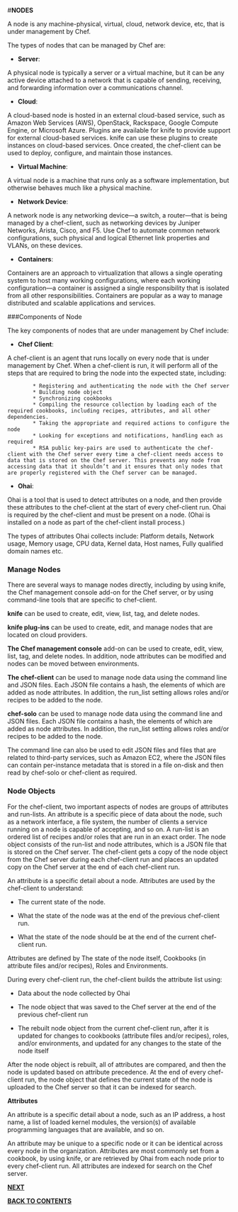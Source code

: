 #**NODES**

A node is any machine-physical, virtual, cloud, network device, etc, that is under management by Chef.

The types of nodes that can be managed by Chef are:

- **Server**:

A physical node is typically a server or a virtual machine, but it can be any active device attached to a network that is capable of sending, receiving, and forwarding information over a communications channel.

- **Cloud**:
 
A cloud-based node is hosted in an external cloud-based service, such as Amazon Web Services (AWS), OpenStack, Rackspace, Google Compute Engine, or Microsoft Azure. Plugins are available for knife to provide support for external cloud-based services. knife can use these plugins to create instances on cloud-based services. Once created, the chef-client can be used to deploy, configure, and maintain those instances.

- **Virtual Machine**:

A virtual node is a machine that runs only as a software implementation, but otherwise behaves much like a physical machine.

- **Network Device**:

A network node is any networking device—a switch, a router—that is being managed by a chef-client, such as networking devices by Juniper Networks, Arista, Cisco, and F5. Use Chef to automate common network configurations, such physical and logical Ethernet link properties and VLANs, on these devices.

- **Containers**:

Containers are an approach to virtualization that allows a single operating system to host many working configurations, where each working configuration—a container is assigned a single responsibility that is isolated from all other responsibilities. Containers are popular as a way to manage distributed and scalable applications and services.

###Components of Node

The key components of nodes that are under management by Chef include:

- **Chef Client**:
 
A chef-client is an agent that runs locally on every node that is under management by Chef. When a chef-client is run, it will perform all of the steps that are required to bring the node into the expected state, including:
         
            * Registering and authenticating the node with the Chef server
            * Building node object
            * Synchronizing cookbooks
            * Compiling the resource collection by loading each of the required cookbooks, including recipes, attributes, and all other dependencies.
            * Taking the appropriate and required actions to configure the node
            * Looking for exceptions and notifications, handling each as required
            * RSA public key-pairs are used to authenticate the chef-client with the Chef server every time a chef-client needs access to data that is stored on the Chef server. This prevents any node from accessing data that it shouldn’t and it ensures that only nodes that are properly registered with the Chef server can be managed.

- **Ohai**:

Ohai is a tool that is used to detect attributes on a node, and then provide these attributes to the chef-client at the start of every chef-client run. Ohai is required by the chef-client and must be present on a node. (Ohai is installed on a node as part of the chef-client install process.)

The types of attributes Ohai collects include: Platform details, Network usage, Memory usage, CPU data, Kernel data, Host names, Fully qualified domain names etc.

### Manage Nodes

There are several ways to manage nodes directly, including by using knife, the Chef management console add-on for the Chef server, or by using command-line tools that are specific to chef-client.

**knife** can be used to create, edit, view, list, tag, and delete nodes.

**knife plug-ins** can be used to create, edit, and manage nodes that are located on cloud providers.

**The Chef management console** add-on can be used to create, edit, view, list, tag, and delete nodes. In addition, node attributes can be modified and nodes can be moved between environments.

**The chef-client** can be used to manage node data using the command line and JSON files. Each JSON file contains a hash, the elements of which are added as node attributes. In addition, the run_list setting allows roles and/or recipes to be added to the node.

**chef-solo** can be used to manage node data using the command line and JSON files. Each JSON file contains a hash, the elements of which are added as node attributes. In addition, the run_list setting allows roles and/or recipes to be added to the node.

The command line can also be used to edit JSON files and files that are related to third-party services, such as Amazon EC2, where the JSON files can contain per-instance metadata that is stored in a file on-disk and then read by chef-solo or chef-client as required.

### Node Objects

For the chef-client, two important aspects of nodes are groups of attributes and run-lists. An attribute is a specific piece of data about the node, such as a network interface, a file system, the number of clients a service running on a node is capable of accepting, and so on. A run-list is an ordered list of recipes and/or roles that are run in an exact order. The node object consists of the run-list and node attributes, which is a JSON file that is stored on the Chef server. The chef-client gets a copy of the node object from the Chef server during each chef-client run and places an updated copy on the Chef server at the end of each chef-client run.

An attribute is a specific detail about a node. Attributes are used by the chef-client to understand:

-  The current state of the node.
     
-  What the state of the node was at the end of the previous chef-client run.
     
-  What the state of the node should be at the end of the current chef-client run.

Attributes are defined by The state of the node itself, Cookbooks (in attribute files and/or recipes), Roles and Environments.
 
During every chef-client run, the chef-client builds the attribute list using:
 
 -  Data about the node collected by Ohai
     
 - The node object that was saved to the Chef server at the end of the previous chef-client run
     
 - The rebuilt node object from the current chef-client run, after it is updated for changes to cookbooks (attribute files and/or recipes), roles, and/or environments, and updated for any changes to the state of the node itself

After the node object is rebuilt, all of attributes are compared, and then the node is updated based on attribute precedence. At the end of every chef-client run, the node object that defines the current state of the node is uploaded to the Chef server so that it can be indexed for search.

**Attributes**

 An attribute is a specific detail about a node, such as an IP address, a host name, a list of loaded kernel modules, the version(s) of available programming languages that are available, and so on. 
 
An attribute may be unique to a specific node or it can be identical across every node in the organization. Attributes are most commonly set from a cookbook, by using knife, or are retrieved by Ohai from each node prior to every chef-client run. All attributes are indexed for search on the Chef server.

[**NEXT**](https://github.com/pkdevaraj/Presentations/blob/gh-pages/Chef_Server.md)     

[**BACK TO CONTENTS**](https://github.com/pkdevaraj/Presentations/blob/gh-pages/Chef_Readme.md)

